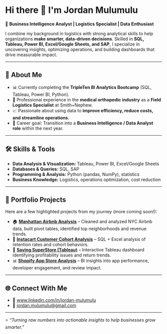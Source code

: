 # Hi there 👋 I'm Jordan Mulumulu  

🚀 **Business Intelligence Analyst | Logistics Specialist | Data Enthusiast**  

I combine my background in logistics with strong analytical skills to help organizations **make smarter, data-driven decisions**. Skilled in **SQL, Tableau, Power BI, Excel/Google Sheets, and SAP**, I specialize in uncovering insights, optimizing operations, and building dashboards that drive measurable impact.  

---

## 🔹 About Me  
- 📊 Currently completing the **TripleTen BI Analytics Bootcamp** (SQL, Tableau, Power BI, Python).  
- 🏥 Professional experience in the **medical orthopedic industry** as a **Field Logistics Specialist** at Smith+Nephew.  
- 📈 Passionate about using data to **improve efficiency, reduce costs, and streamline operations**.  
- 🎯 Career goal: Transition into a **Business Intelligence / Data Analyst role** within the next year.  

---

## 🛠️ Skills & Tools  
- **Data Analysis & Visualization:** Tableau, Power BI, Excel/Google Sheets  
- **Databases & Queries:** SQL, SAP  
- **Programming & Analysis:** Python (pandas, NumPy), statistics  
- **Business Knowledge:** Logistics, operations optimization, cost reduction  

---

## 📂 Portfolio Projects  
Here are a few highlighted projects from my journey (more coming soon!):  
- 🏠 **[Manhattan Airbnb Analysis](#)** – Cleaned and analyzed NYC Airbnb data, built pivot tables, identified top neighborhoods and revenue trends.  
- 🛒 **[Instacart Customer Cohort Analysis](#)** – SQL + Excel analysis of retention rates and cohort behaviors.  
- 🏬 **[Saving SuperStore (Tableau)](#)** – Interactive Tableau dashboard identifying profitability issues and return trends.  
- 📊 **[Shopify App Store Analysis](#)** – BI insights into app performance, developer engagement, and review impact.  

---

## 🌐 Connect With Me  
- 💼 www.linkedin.com/in/jordan-mulumulu
- 📧 jordan.mulumulu@gmail.com  

---

⭐️ *“Turning raw numbers into actionable insights to help businesses grow smarter.”*  
